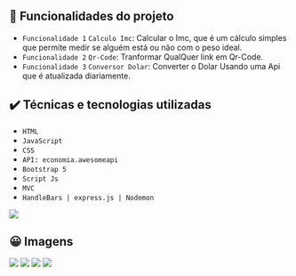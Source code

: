 ## 🔨 Funcionalidades do projeto

- `Funcionalidade 1` `Calculo Imc`: Calcular o Imc, que é um cálculo simples que permite medir se alguém está ou não com o peso ideal.
- `Funcionalidade 2` `Qr-Code`: Tranformar QualQuer link em Qr-Code.
- `Funcionalidade 3` `Conversor Dolar`: Converter o Dolar Usando uma Api que é atualizada diariamente.

## ✔️ Técnicas e tecnologias utilizadas

- ``HTML``
- ``JavaScript``
- ``CSS``
- ``API: economia.awesomeapi ``
- ``Bootstrap 5``
- ``Script Js``
- ``MVC``
- ``HandleBars | express.js | Nodemon``

</section>
 </hr>
 <p aligh='center'>
<img src="http://img.shields.io/static/v1?label=STATUS&message=Em%20Processo&color=GREEN&style=for-the-badge"/>
</p>
</hr>

## 😀 Imagens
<section>
  <p>
    <img src="https://www.imagemhost.com.br/images/2023/04/30/index3em1.png"/>
    <img src="https://www.imagemhost.com.br/images/2023/04/30/conversor.png"/>
    <img src="https://www.imagemhost.com.br/images/2023/04/30/telaimc.png"/>
    <img src="https://www.imagemhost.com.br/images/2023/04/30/qrCode.png"/>
  </p>
</section>
